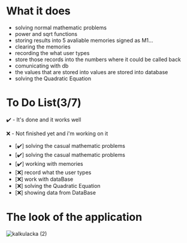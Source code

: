 # What it does

- solving normal mathematic problems
- power and sqrt functions 
- storing results into 5 avaliable memories signed as M1...
- clearing the memories
- recording the what user types
- store those records into the numbers where it could be called back
- comunicating with db
- the values that are stored into values are stored into database
- solving the Quadratic Equation

# To Do List(3/7)

✔️ - It's done and it works well

❌ - Not finished yet and i'm working on it

- [✔️] solving the casual mathematic problems
- [✔️] solving the casual mathematic problems
- [✔️] working with memories
- [❌] record what the user types
- [❌] work with dataBase
- [❌] solving the Quadratic Equation
- [❌] showing data from DataBase


# The look of the application

![kalkulacka (2)](https://user-images.githubusercontent.com/66387359/142195059-89333867-6ecf-465a-9ffe-53f4d08de116.png)





